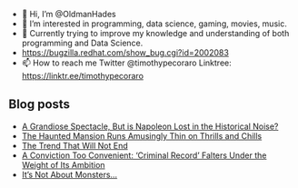 - 👋 Hi, I’m @OldmanHades
- 👀 I’m interested in programming, data science, gaming, movies, music.
- 🌱 Currently trying to improve my knowledge and understanding of both programming and Data Science.
- https://bugzilla.redhat.com/show_bug.cgi?id=2002083
- 📫 How to reach me Twitter @timothypecoraro
Linktree: https://linktr.ee/timothypecoraro

## Blog posts
<!-- BLOG-POST-LIST:START -->
- [A Grandiose Spectacle, But is Napoleon Lost in the Historical Noise?](https://medium.com/@timothypecoraro/a-grandiose-spectacle-but-is-napoleon-lost-5ebe98711d37?source=rss-5097f5c9b801------2)
- [The Haunted Mansion Runs Amusingly Thin on Thrills and Chills](https://medium.com/@timothypecoraro/the-haunted-mansion-runs-amusingly-thin-on-thrills-and-chills-8f8eabff8bdd?source=rss-5097f5c9b801------2)
- [The Trend That Will Not End](https://medium.com/@timothypecoraro/the-trend-that-will-not-end-31dcf1833570?source=rss-5097f5c9b801------2)
- [A Conviction Too Convenient: ‘Criminal Record’ Falters Under the Weight of Its Ambition](https://medium.com/@timothypecoraro/a-conviction-too-convenient-criminal-record-falters-under-the-weight-of-its-ambition-b132e17402c6?source=rss-5097f5c9b801------2)
- [It’s Not About Monsters…](https://medium.com/@timothypecoraro/its-not-about-monsters-62db7923b4fa?source=rss-5097f5c9b801------2)
<!-- BLOG-POST-LIST:END -->
